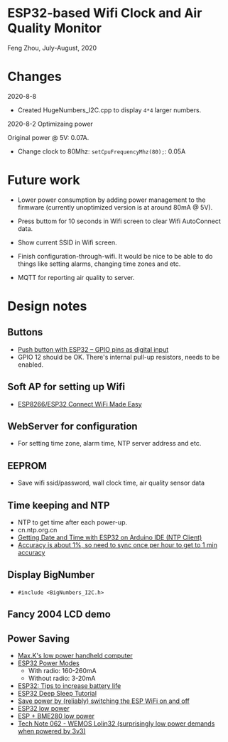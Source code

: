 # ESP32-based Wifi Clock and Air Quality Monitor

Feng Zhou, July-August, 2020

# Changes

2020-8-8
 
 * Created HugeNumbers_I2C.cpp to display `4*4` larger numbers.

2020-8-2 Optimizaing power

Original power @ 5V: 0.07A. 

 * Change clock to 80Mhz: `setCpuFrequencyMhz(80);`:
   0.05A 

# Future work

 * Lower power consumption by adding
   power management to the firmware (currently unoptimized version is at around 80mA @ 5V). 

 * Press buttom for 10 seconds in Wifi screen to clear Wifi AutoConnect data.

 * Show current SSID in Wifi screen.

 * Finish configuration-through-wifi. It would be nice to be able to do things like setting
   alarms, changing time zones and etc.

 * MQTT for reporting air quality to server.

# Design notes

## Buttons

 * [Push button with ESP32 – GPIO pins as digital input](https://microcontrollerslab.com/push-button-esp32-gpio-digital-input/)
  * GPIO 12 should be OK. There's internal pull-up resistors, needs to be enabled.

## Soft AP for setting up Wifi

 * [ESP8266/ESP32 Connect WiFi Made Easy](https://www.hackster.io/hieromon-ikasamo/esp8266-esp32-connect-wifi-made-easy-d75f45)

## WebServer for configuration

 * For setting time zone, alarm time, NTP server address and etc.

## EEPROM

 * Save wifi ssid/password, wall clock time, air quality sensor data

## Time keeping and NTP

 * NTP to get time after each power-up.
 * cn.ntp.org.cn
 * [Getting Date and Time with ESP32 on Arduino IDE (NTP Client)](https://randomnerdtutorials.com/esp32-ntp-client-date-time-arduino-ide/)
 * [Accuracy is about 1%, so need to sync once per hour to get to 1 min accuracy](https://github.com/espressif/arduino-esp32/issues/3641)

## Display BigNumber

 * `#include <BigNumbers_I2C.h>`

## Fancy 2004 LCD demo

## Power Saving

 * [Max.K's low power handheld computer](https://hackaday.io/project/169103-low-power-esp32-handheld)
 * [ESP32 Power Modes](https://lastminuteengineers.com/esp32-sleep-modes-power-consumption/)
   * With radio: 160-260mA
   * Without radio: 3-20mA
 * [ESP32: Tips to increase battery life](https://www.savjee.be/2019/12/esp32-tips-to-increase-battery-life/)
 * [ESP32 Deep Sleep Tutorial](https://www.hackster.io/nickthegreek82/esp32-deep-sleep-tutorial-4398a7)
 * [Save power by (reliably) switching the ESP WiFi on and off](https://esp8266hints.wordpress.com/2017/06/29/save-power-by-reliably-switching-the-esp-wifi-on-and-off/)
 * [ESP32 low power](https://community.hiveeyes.org/t/low-power-esp32-hardware-and-software/538/2)
 * [ESP + BME280 low power](https://github.com/G6EJD/ESP32-Deep-Sleep-Ultra-Low-Power-Trial/blob/master/ESP32_Thingspeak_Deep_Sleep_BME280.ino)
 * [Tech Note 062 - WEMOS Lolin32 (surprisingly low power demands when powered by 3v3)](https://www.youtube.com/watch?v=k_7eZ5ZpSMY)


